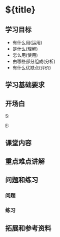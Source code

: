 # ${title}
## 学习目标
- 有什么用(运用)
- 是什么(理解)
- 怎么用(使用)
- 由哪些部分组成(分析)
- 有什么优缺点(评价)

## 学习基础要求

## 开场白
S:

E:

## 课堂内容

## 重点难点讲解

## 问题和练习
### 问题

### 练习


## 拓展和参考资料